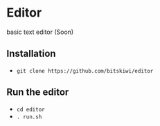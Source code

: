 # Editor
basic text editor (Soon)
## Installation
- `git clone https://github.com/bitskiwi/editor`
## Run the editor
- `cd editor`
- `. run.sh`
